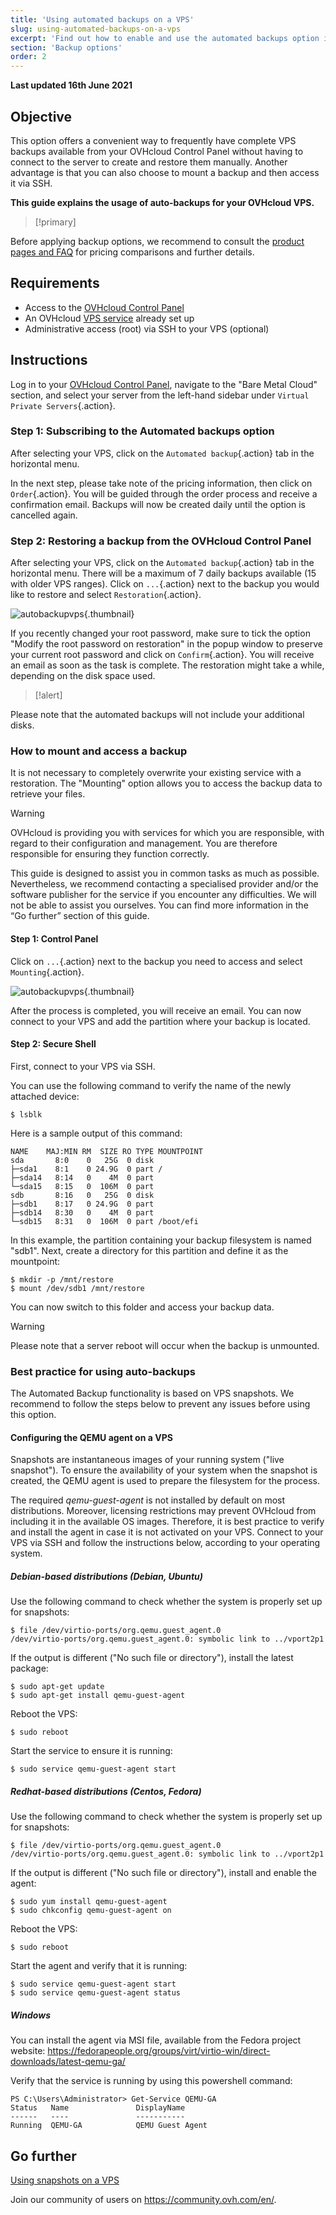 ```yaml
---
title: 'Using automated backups on a VPS'
slug: using-automated-backups-on-a-vps
excerpt: 'Find out how to enable and use the automated backups option in the OVHcloud Control Panel'
section: 'Backup options'
order: 2
---
```


**Last updated 16th June 2021**

## Objective

This option offers a convenient way to frequently have complete VPS backups available from your OVHcloud Control Panel without having to connect to the server to create and restore them manually. Another advantage is that you can also choose to mount a backup and then access it via SSH.

**This guide explains the usage of auto-backups for your OVHcloud VPS.**

> [!primary]
>
Before applying backup options, we recommend to consult the [product pages and FAQ](https://www.ovhcloud.com/en-ie/vps/options/) for pricing comparisons and further details.
>

## Requirements

- Access to the [OVHcloud Control Panel](https://www.ovh.com/auth/?action=gotomanager&from=https://www.ovh.ie/&ovhSubsidiary=ie)
- An OVHcloud [VPS service](https://www.ovhcloud.com/en-ie/vps/) already set up
- Administrative access (root) via SSH to your VPS (optional)

## Instructions

Log in to your [OVHcloud Control Panel](https://www.ovh.com/auth/?action=gotomanager&from=https://www.ovh.ie/&ovhSubsidiary=ie), navigate to the "Bare Metal Cloud" section, and select your server from the left-hand sidebar under `Virtual Private Servers`{.action}.

### Step 1: Subscribing to the Automated backups option

After selecting your VPS, click on the `Automated backup`{.action} tab in the horizontal menu.

In the next step, please take note of the pricing information, then click on `Order`{.action}. You will be guided through the order process and receive a confirmation email. Backups will now be created daily until the option is cancelled again.

### Step 2: Restoring a backup from the OVHcloud Control Panel

After selecting your VPS, click on the `Automated backup`{.action} tab in the horizontal menu. There will be a maximum of 7 daily backups available (15 with older VPS ranges). Click on `...`{.action} next to the backup you would like to restore and select `Restoration`{.action}.

![autobackupvps](images/backup_vps_step1.png){.thumbnail}

If you recently changed your root password, make sure to tick the option "Modify the root password on restoration" in the popup window to preserve your current root password and click on `Confirm`{.action}. You will receive an email as soon as the task is complete. The restoration might take a while, depending on the disk space used.

> [!alert]
>
Please note that the automated backups will not include your additional disks.
>

### How to mount and access a backup

It is not necessary to completely overwrite your existing service with a restoration. The "Mounting" option allows you to access the backup data to retrieve your files. 

> [!warning]
>OVHcloud is providing you with services for which you are responsible, with regard to their configuration and management. You are therefore responsible for ensuring they function correctly.
>
>This guide is designed to assist you in common tasks as much as possible. Nevertheless, we recommend contacting a specialised provider and/or the software publisher for the service if you encounter any difficulties. We will not be able to assist you ourselves. You can find more information in the “Go further” section of this guide.
>

#### Step 1: Control Panel

Click on `...`{.action} next to the backup you need to access and select `Mounting`{.action}.

![autobackupvps](images/backup_vps_step2.png){.thumbnail}

After the process is completed, you will receive an email. You can now connect to your VPS and add the partition where your backup is located.

#### Step 2: Secure Shell

First, connect to your VPS via SSH.

You can use the following command to verify the name of the newly attached device:

```
$ lsblk
```

Here is a sample output of this command:

```
NAME    MAJ:MIN RM  SIZE RO TYPE MOUNTPOINT
sda       8:0    0   25G  0 disk 
├─sda1    8:1    0 24.9G  0 part /
├─sda14   8:14   0    4M  0 part 
└─sda15   8:15   0  106M  0 part 
sdb       8:16   0   25G  0 disk 
├─sdb1    8:17   0 24.9G  0 part 
├─sdb14   8:30   0    4M  0 part 
└─sdb15   8:31   0  106M  0 part /boot/efi
```

In this example, the partition containing your backup filesystem is named "sdb1".
Next, create a directory for this partition and define it as the mountpoint:

```
$ mkdir -p /mnt/restore
$ mount /dev/sdb1 /mnt/restore
```

You can now switch to this folder and access your backup data.

> [!warning]
> Please note that a server reboot will occur when the backup is unmounted.
>

### Best practice for using auto-backups

The Automated Backup functionality is based on VPS snapshots. We recommend to follow the steps below to prevent any issues before using this option.

#### Configuring the QEMU agent on a VPS

Snapshots are instantaneous images of your running system ("live snapshot"). To ensure the availability of your system when the snapshot is created, the QEMU agent is used to prepare the filesystem for the process.

The required *qemu-guest-agent* is not installed by default on most distributions. Moreover, licensing restrictions may prevent OVHcloud from including it in the available OS images. Therefore, it is best practice to verify and install the agent in case it is not activated on your VPS. Connect to your VPS via SSH and follow the instructions below, according to your operating system.

##### **Debian-based distributions (Debian, Ubuntu)**

Use the following command to check whether the system is properly set up for snapshots:

```
$ file /dev/virtio-ports/org.qemu.guest_agent.0
/dev/virtio-ports/org.qemu.guest_agent.0: symbolic link to ../vport2p1
```

If the output is different ("No such file or directory"), install the latest package:

```
$ sudo apt-get update
$ sudo apt-get install qemu-guest-agent
```

Reboot the VPS:

```
$ sudo reboot
```

Start the service to ensure it is running:

```
$ sudo service qemu-guest-agent start
```

##### **Redhat-based distributions (Centos, Fedora)**

Use the following command to check whether the system is properly set up for snapshots:

```
$ file /dev/virtio-ports/org.qemu.guest_agent.0
/dev/virtio-ports/org.qemu.guest_agent.0: symbolic link to ../vport2p1
```

If the output is different ("No such file or directory"), install and enable the agent:

```
$ sudo yum install qemu-guest-agent
$ sudo chkconfig qemu-guest-agent on
```

Reboot the VPS:

```
$ sudo reboot
```

Start the agent and verify that it is running:

```
$ sudo service qemu-guest-agent start
$ sudo service qemu-guest-agent status
```

##### **Windows**

You can install the agent via MSI file, available from the Fedora project website: <https://fedorapeople.org/groups/virt/virtio-win/direct-downloads/latest-qemu-ga/>

Verify that the service is running by using this powershell command:

```
PS C:\Users\Administrator> Get-Service QEMU-GA
Status   Name               DisplayName
------   ----               -----------
Running  QEMU-GA            QEMU Guest Agent
```

## Go further

[Using snapshots on a VPS](../using-snapshots-on-a-vps)

Join our community of users on <https://community.ovh.com/en/>.
